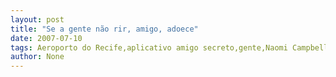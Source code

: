 ```yaml
---
layout: post
title: "Se a gente não rir, amigo, adoece"
date: 2007-07-10
tags: Aeroporto do Recife,aplicativo amigo secreto,gente,Naomi Campbell
author: None
---
```

 
